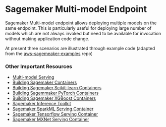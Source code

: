 # Sagemaker Multi-model Endpoint 

Sagemaker Multi-model endpoint allows deploying multiple models on the same endpoint. This is particularly useful for deploying large number of models which are not always invoked but need to be available for invocation without making application code change.

At present three scenarios are illustrated through example code (adapted from the [aws-sagemeaker-examples](https://github.com/awslabs/amazon-sagemaker-examples) repo)

### Other Important Resources

- [Multi-model Serving](https://github.com/awslabs/multi-model-server.git)
- [Building Sagemaker Containers](https://github.com/aws/sagemaker-containers.git)
- [Building Sagemaker Scikit-learn Containers](https://github.com/aws/sagemaker-scikit-learn-container.git)
- [Building Sagemmaker PyTorch Containers](https://github.com/aws/sagemaker-pytorch-container.git)
- [Building Sagemaker XGBoost Containers](https://github.com/aws/sagemaker-xgboost-container.git)
- [Sagemaker Inference Toolkit](https://github.com/aws/sagemaker-inference-toolkit.git)
- [Sagemaker SparkML Serving Container](https://github.com/aws/sagemaker-sparkml-serving-container.git)
- [Sagemaker Tensorflow Serving Container](https://github.com/aws/sagemaker-tensorflow-serving-container.git)
- [Sagemaker MXNet Serving Container](https://github.com/aws/sagemaker-mxnet-serving-container.git)

